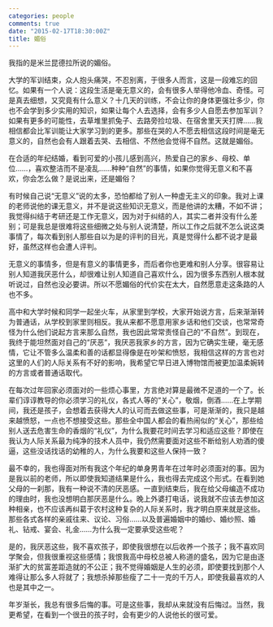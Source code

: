 ```yaml
---
categories: people
comments: true
date: "2015-02-17T18:30:00Z"
title: 媚俗
---
```

我指的是米兰昆德拉所说的媚俗。

大学的军训结束，众人抱头痛哭，不忍别离，于很多人而言，这是一段难忘的回忆。如果有一个人说：这段生活是毫无意义的，会有很多人举得他冷血、奇怪。可是真去细想，又究竟有什么意义？十几天的训练，不会让你的身体更强壮多少，你也不会学到多少实用的知识，如果让每个人去选择，会有多少人自愿去参加军训？如果有更多的可能性，去草堆里抓兔子、去路旁捡垃圾、在宿舍里天天打牌……我相信都会比军训能让大家学习到的更多。那些在哭的人不愿去相信这段时间是毫无意义的，自然也会有人跟着去哭、去相信、不然他会觉得不自然。这就是媚俗。


在合适的年纪结婚，看到可爱的小孩儿感到高兴，热爱自己的家乡、母校、单位……，喜欢整洁而不是凌乱……种种“自然”的事情，如果你觉得无意义和不喜欢，你会怎么做？是说出来，还是媚俗？

有时候自己说“无意义”说的太多，恐怕都给了别人一种虚无主义的印象。我对上课的老师说他的课无意义，并不是说这些知识无意义，而是他讲的太糟，不如不讲；我觉得纠结于考研还是工作无意义，因为对于纠结的人，其实二者并没有什么差别；可是我总是很难将这些细微之处与别人说清楚，所以工作之后就不怎么说这类事情了，每次看到别人那些自以为是的评判的目光，真是觉得什么都不说才是最好，虽然这样也会遭人评判。

无意义的事情多，但是有意义的事情更多，而后者你也更难和别人分享。很容易让别人知道我厌恶什么，却很难让别人知道自己喜欢什么，因为很多东西别人根本就听说过，自然也没必要讲。所以不愿媚俗的代价实在太大，自然愿意走这条路的人也不多。


高中和大学时候和同学一起坐火车，从家里到学校，大家开始说方言，后来渐渐转为普通话，从学校到家里则相反。我从来都不愿意用家乡话和他们交谈，也常常奇怪为什么他们说起方言来那么自然，我也因此常常责怪自己的“不自然”。到现在，我终于能坦然面对自己的“厌恶“，我厌恶我家乡的方言，因为它确实生硬，毫无感情，它让不管多么温柔和善的话都显得像是在吵架和愤怒，我相信这样的方言也对这里的人们的人际关系有不好的影响，我希望它早日进入博物馆而被更加温柔婉转的方言或者普通话取代。

在每次过年回家必须面对的一些烦心事里，方言绝对算是最微不足道的一个了。长辈们谆谆教导的你必须学习的礼仪，各式人等的“关心”，敬烟，倒酒……在上学期间，我还是孩子，会想着去获得大人的认可而去做这些事，可是渐渐的，我只是越来越愤怒，一点也不想接受这些。那些全中国人都会的看热闹似的“关心”，那些给别人送去危害生命的香烟的“礼仪”，为什么我要花时间去学习和适应这些？即使在我认为人际关系最为纯净的技术人员中，我仍然需要面对这些不断给别人劝酒的傻逼，这些没话找话的幼稚的人，为什么我要和这些人保持一致？


最不幸的，我也得面对所有我这个年纪的单身男青年在过年时必须面对的事。因为是我以前的老师，所以即使我知道结果是什么，我也得去完成这个形式。在看到她父母的一刹那，我有一种说不清的厌恶感。一直到结束后，我在给父母编造不成功的理由时，我也没想明白那厌恶是什么。晚上外婆打电话，说我就不应该去参加这种相亲，也不应该再纠葛于农村这种复杂的人际关系时，我才明白原来就是这些。那些各式各样的亲戚往来、议论、习俗……以及普遍婚姻中的婚纱、婚纱照、婚礼、钻戒、宴会、礼金……为什么我一定要承受这些呢？

是的，我厌恶这些，我不喜欢孩子，即使我很想在以后收养一个孩子；我不喜欢同学聚会，但我很重视这些感情；我恨我高中母校总被人称道的盛名，因为它是由逐渐扩大的贫富差距造就的不公正；我不觉得婚姻是人生的必须，即使要找到那个人难得让那么多人将就了；我想杀掉那些瘦了二十一克的千万人，即使我最喜欢的人也是其中之一。

年岁渐长，我总有很多后悔的事。可是这些事，我却从来就没有后悔过。当然，我更希望，在看到一个很丑的孩子时，会有更少的人说他长的很可爱。






















